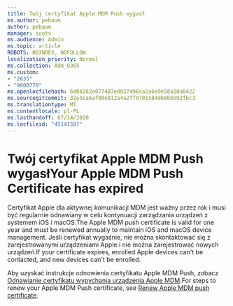 ```yaml
---
title: Twój certyfikat Apple MDM Push wygasł
ms.author: pebaum
author: pebaum
manager: scotv
ms.audience: Admin
ms.topic: article
ROBOTS: NOINDEX, NOFOLLOW
localization_priority: Normal
ms.collection: Adm_O365
ms.custom:
- "2635"
- "9000770"
ms.openlocfilehash: 6d0b262e877487ed827496ca2a6e9e58a20a8422
ms.sourcegitcommit: 32e3ea6af00e012a4a2ff0701584d6866b92fbc3
ms.translationtype: MT
ms.contentlocale: pl-PL
ms.lasthandoff: 07/14/2020
ms.locfileid: "45141587"
---
```

# <a name="your-apple-mdm-push-certificate-has-expired"></a><span data-ttu-id="402b0-102">Twój certyfikat Apple MDM Push wygasł</span><span class="sxs-lookup"><span data-stu-id="402b0-102">Your Apple MDM Push Certificate has expired</span></span>

<span data-ttu-id="402b0-103">Certyfikat Apple dla aktywnej komunikacji MDM jest ważny przez rok i musi być regularnie odnawiany w celu kontynuacji zarządzania urządzeń z systemem iOS i macOS.</span><span class="sxs-lookup"><span data-stu-id="402b0-103">The Apple MDM push certificate is valid for one year and must be renewed annually to maintain iOS and macOS device management.</span></span> <span data-ttu-id="402b0-104">Jeśli certyfikat wygaśnie, nie można skontaktować się z zarejestrowanymi urządzeniami Apple i nie można zarejestrować nowych urządzeń.</span><span class="sxs-lookup"><span data-stu-id="402b0-104">If your certificate expires, enrolled Apple devices can't be contacted, and new devices can't be enrolled.</span></span>

<span data-ttu-id="402b0-105">Aby uzyskać instrukcje odnowienia certyfikatu Apple MDM Push, zobacz [Odnawianie certyfikatu wypychania urządzenia Apple MDM](https://docs.microsoft.com/intune/apple-mdm-push-certificate-get#renew-apple-mdm-push-certificate).</span><span class="sxs-lookup"><span data-stu-id="402b0-105">For steps to renew your Apple MDM Push certificate, see [Renew Apple MDM push certificate](https://docs.microsoft.com/intune/apple-mdm-push-certificate-get#renew-apple-mdm-push-certificate).</span></span>